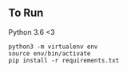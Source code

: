 ## To Run
Python 3.6 <3

```
python3 -m virtualenv env
source env/bin/activate
pip install -r requirements.txt
```
